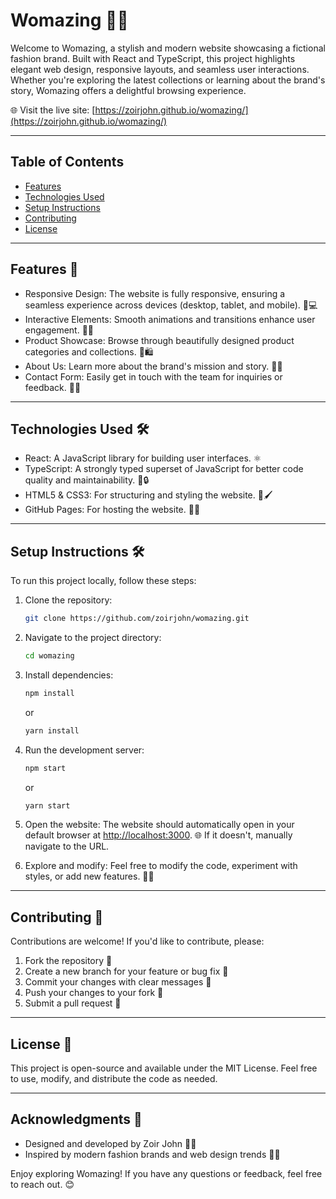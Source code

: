 # Womazing 👗✨

Welcome to Womazing, a stylish and modern website showcasing a fictional fashion brand. Built with React and TypeScript, this project highlights elegant web design, responsive layouts, and seamless user interactions. Whether you're exploring the latest collections or learning about the brand's story, Womazing offers a delightful browsing experience.

🌐 Visit the live site: [https://zoirjohn.github.io/womazing/](https://zoirjohn.github.io/womazing/)

---

## Table of Contents

* [Features](#features)
* [Technologies Used](#technologies-used)
* [Setup Instructions](#setup-instructions)
* [Contributing](#contributing)
* [License](#license)

---

## Features 🚀

* Responsive Design: The website is fully responsive, ensuring a seamless experience across devices (desktop, tablet, and mobile). 📱💻
* Interactive Elements: Smooth animations and transitions enhance user engagement. 🎨✨
* Product Showcase: Browse through beautifully designed product categories and collections. 👗🛍️
* About Us: Learn more about the brand's mission and story. 📖🌟
* Contact Form: Easily get in touch with the team for inquiries or feedback. 📧📝

---

## Technologies Used 🛠️

* React: A JavaScript library for building user interfaces. ⚛️
* TypeScript: A strongly typed superset of JavaScript for better code quality and maintainability. 📜🔒
* HTML5 & CSS3: For structuring and styling the website. 🎨🖌️
* GitHub Pages: For hosting the website. 🚀🌐

---

## Setup Instructions 🛠️

To run this project locally, follow these steps:

1. Clone the repository:

   ```bash
   git clone https://github.com/zoirjohn/womazing.git
   ```

2. Navigate to the project directory:

   ```bash
   cd womazing
   ```

3. Install dependencies:

   ```bash
   npm install
   ```

   or

   ```bash
   yarn install
   ```

4. Run the development server:

   ```bash
   npm start
   ```

   or

   ```bash
   yarn start
   ```

5. Open the website:
   The website should automatically open in your default browser at [http://localhost:3000](http://localhost:3000). 🌐
   If it doesn't, manually navigate to the URL.

6. Explore and modify:
   Feel free to modify the code, experiment with styles, or add new features. 🎨💡

---

## Contributing 🤝

Contributions are welcome! If you'd like to contribute, please:

1. Fork the repository 🍴
2. Create a new branch for your feature or bug fix 🌿
3. Commit your changes with clear messages 📝
4. Push your changes to your fork 🚀
5. Submit a pull request 🔄

---

## License 📄

This project is open-source and available under the MIT License. Feel free to use, modify, and distribute the code as needed.

---

## Acknowledgments 🙏

* Designed and developed by Zoir John 👨‍💻
* Inspired by modern fashion brands and web design trends 👗✨

Enjoy exploring Womazing! If you have any questions or feedback, feel free to reach out. 😊
